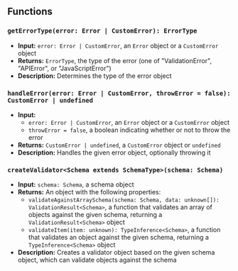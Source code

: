 ## Functions

### `getErrorType(error: Error | CustomError): ErrorType`

- **Input:** `error: Error | CustomError`, an `Error` object or a `CustomError` object
- **Returns:** `ErrorType`, the type of the error (one of "ValidationError", "APIError", or "JavaScriptError")
- **Description:** Determines the type of the error object

### `handleError(error: Error | CustomError, throwError = false): CustomError | undefined`

- **Input:**
  - `error: Error | CustomError`, an `Error` object or a `CustomError` object
  - `throwError = false`, a boolean indicating whether or not to throw the error
- **Returns:** `CustomError | undefined`, a `CustomError` object or `undefined`
- **Description:** Handles the given error object, optionally throwing it

### `createValidator<Schema extends SchemaType>(schema: Schema)`

- **Input:** `schema: Schema`, a schema object
- **Returns:** An object with the following properties:
  - `validateAgainstArraySchema(schema: Schema, data: unknown[]): ValidationResult<Schema>`, a function that validates an array of objects against the given schema, returning a `ValidationResult<Schema>` object
  - `validateItem(item: unknown): TypeInference<Schema>`, a function that validates an object against the given schema, returning a `TypeInference<Schema>` object
- **Description:** Creates a validator object based on the given schema object, which can validate objects against the schema